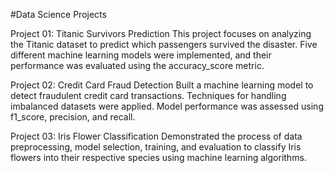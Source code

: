 #Data Science Projects

Project 01: Titanic Survivors Prediction
This project focuses on analyzing the Titanic dataset to predict which passengers survived the disaster. Five different machine learning models were implemented, and their performance was evaluated using the accuracy_score metric.

Project 02: Credit Card Fraud Detection
Built a machine learning model to detect fraudulent credit card transactions. Techniques for handling imbalanced datasets were applied. Model performance was assessed using f1_score, precision, and recall.

Project 03: Iris Flower Classification
Demonstrated the process of data preprocessing, model selection, training, and evaluation to classify Iris flowers into their respective species using machine learning algorithms.
